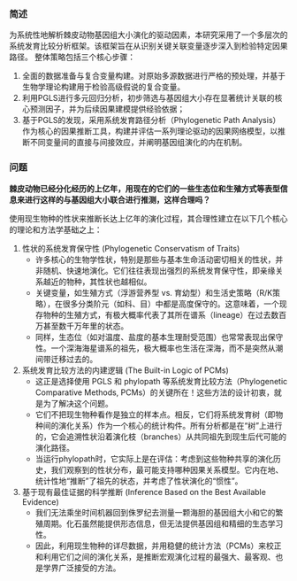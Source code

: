 ### 简述
为系统性地解析棘皮动物基因组大小演化的驱动因素，本研究采用了一个多层次的系统发育比较分析框架。该框架旨在从识别关键关联变量逐步深入到检验特定因果路径。
整体策略包括三个核心步骤：
1. 全面的数据准备与复合变量构建。对原始多源数据进行严格的预处理，并基于生物学理论构建用于检验高级假说的复合变量。
2. 利用PGLS进行多元回归分析，初步筛选与基因组大小存在显著统计关联的核心预测因子，并为后续因果建模提供经验依据；
3. 基于PGLS的发现，采用系统发育路径分析（Phylogenetic Path Analysis）作为核心的因果推断工具，构建并评估一系列理论驱动的因果网络模型，以推断不同变量间的直接与间接效应，并阐明基因组演化的内在机制。

### 问题
**棘皮动物已经分化经历的上亿年，用现在的它们的一些生态位和生殖方式等表型信息来进行这样的与基因组大小联合进行推测，这样合理吗？**

使用现生物种的性状来推断长达上亿年的演化过程，其合理性建立在以下几个核心的理论和方法学基础之上：
1. 性状的系统发育保守性 (Phylogenetic Conservatism of Traits)
   - 许多核心的生物学性状，特别是那些与基本生命活动密切相关的性状，并非随机、快速地演化。它们往往表现出强烈的系统发育保守性，即亲缘关系越近的物种，其性状也越相似。
   - 关键变量，如生殖方式（浮游营养型 vs. 育幼型）和生活史策略（R/K策略），在很多分类阶元（如科、目）中都是高度保守的。这意味着，一个现存物种的生殖方式，有极大概率代表了其所在谱系（lineage）在过去数百万甚至数千万年里的状态。
   - 同样，生态位（如对温度、盐度的基本生理耐受范围）也常常表现出保守性。一个深海海星谱系的祖先，极大概率也生活在深海，而不是突然从潮间带迁移过去的。
2. 系统发育比较方法的内建逻辑 (The Built-in Logic of PCMs)
   - 这正是选择使用 PGLS 和 phylopath 等系统发育比较方法（Phylogenetic Comparative Methods, PCMs）的关键所在！这些方法的设计初衷，就是为了解决这个问题。
   - 它们不把现生物种看作是独立的样本点。相反，它们将系统发育树（即物种间的演化关系）作为一个核心的统计构件。所有分析都是在“树”上进行的，它会追溯性状沿着演化枝（branches）从共同祖先到现生后代可能的演化路径。
   - 当运行phylopath时，它实际上是在评估：考虑到这些物种共享的演化历史，我们观察到的性状分布，最可能支持哪种因果关系模型。它内在地、统计性地“推断”了祖先的状态，并考虑了性状演化的“惯性”。
3. 基于现有最佳证据的科学推断 (Inference Based on the Best Available Evidence)
   - 我们无法乘坐时间机器回到侏罗纪去测量一颗海胆的基因组大小和它的繁殖周期。化石虽然能提供形态信息，但无法提供基因组和精细的生态学习性。
   - 因此，利用现生物种的详尽数据，并用稳健的统计方法（PCMs）来校正和利用它们之间的演化关系，是推断宏观演化过程的最强大、最客观、也是学界广泛接受的方法。
